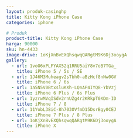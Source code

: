 ```yaml
---
layout: produk-casinghp
title: Kitty Kong iPhone Case
categories: iphone

# Produk
product-title: Kitty Kong iPhone Case
harga: 90000
sku: hn-4433
image-drive: 1oKjXnBvEXQhsqwqQARgtM9K6Dj3ooygA
gallery:
  - url: 1voO6xPLFYAX52q1RRU5aiY8v7oB7TGa_
    title: iPhone 5 / 5s / SE
  - url: 1J46M3Muheagv2sTbh0-aBzHcf8nNw0GV
    title: iPhone 6 / 6s
  - url: 1a5N5V0BtxsluKXh-LQnAP4IYQ8-YbVzj
    title: iPhone 6 Plus / 6s Plus
  - url: 1yzrwMVqISdv2rnUZg4r2KRkpT0XDm-ID
    title: iPhone 7 / 8
  - url: 11YobL38iC-8h703OVfmD15DsrBgy0CEJ
    title: iPhone 7 Plus / 8 Plus
  - url: 1oKjXnBvEXQhsqwqQARgtM9K6Dj3ooygA
    title: iPhone X
---
```

